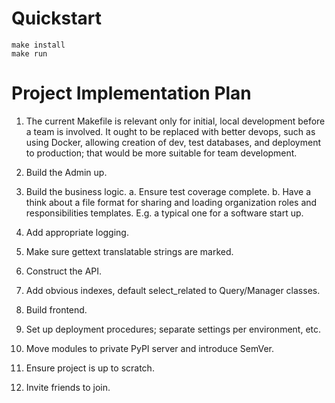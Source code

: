 # Quickstart #

```
make install
make run
```

# Project Implementation Plan #
1. The current Makefile is relevant only for initial, local development before
   a team is involved. It ought to be replaced with better devops, such as
   using Docker, allowing creation of dev, test databases, and deployment to
   production; that would be more suitable for team development.

2. Build the Admin up.

3. Build the business logic.
    a. Ensure test coverage complete.
    b. Have a think about a file format for sharing and loading organization
       roles and responsibilities templates. E.g. a typical one for a software
       start up.

4. Add appropriate logging.

5. Make sure gettext translatable strings are marked.

6. Construct the API.

7. Add obvious indexes, default select_related to Query/Manager classes.

8. Build frontend.

9. Set up deployment procedures; separate settings per environment, etc.

10. Move modules to private PyPI server and introduce SemVer.

11. Ensure project is up to scratch.

12. Invite friends to join.
